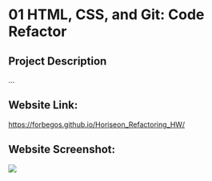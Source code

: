 # 01 HTML, CSS, and Git: Code Refactor

## Project Description

...

## Website Link:

https://forbegos.github.io/Horiseon_Refactoring_HW/

## Website Screenshot:

![](./assets/images/Screen-Shot.jpg)
